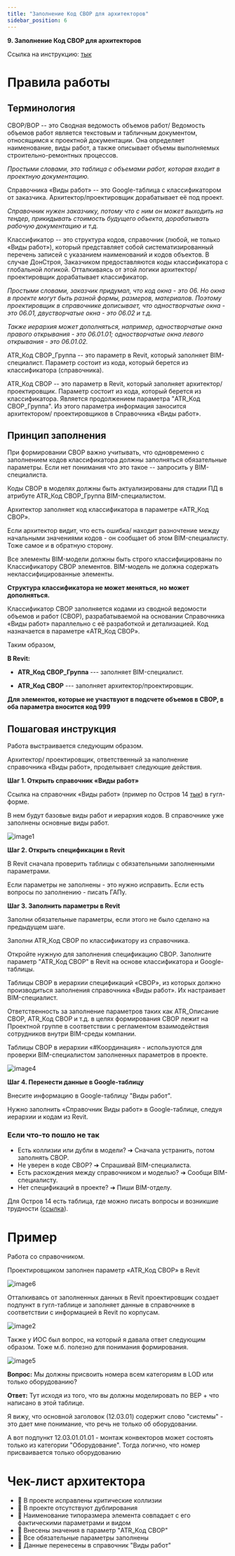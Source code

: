 ```yaml
---
title: "Заполнение Код СВОР для архитекторов"
sidebar_position: 6
---
```


**9. Заполнение Код СВОР для архитекторов**

Ссылка на инструкцию: [тык](https://docs.google.com/document/d/1Yv4ZRIFL3KEv74dZ6E9tabavRmyAbebvTwLbadbOF3s/edit?usp=sharing)

# Правила работы

## Терминология

СВОР/ВОР -- это Сводная ведомость объемов работ/ Ведомость объемов работ является текстовым и табличным документом, относящимся к проектной документации. Она определяет наименование, виды работ, а также описывает объемы выполняемых строительно-ремонтных процессов.

*Простыми словами, это таблица с объемами работ, которая входит в проектную документацию.*

Справочника «Виды работ» -- это Google-таблица с классификатором от заказчика. Архитектор/проектировщик дорабатывает её под проект.

*Справочник нужен заказчику, потому что с ним он может выходить на тендер, прикидывать стоимость будущего объекта, дорабатывать рабочую документацию и т.д.*

Классификатор -- это структура кодов, справочник (любой, не только «Виды работ»), который представляет собой систематизированный перечень записей с указанием наименований и кодов объектов. В случае ДонСтроя, Заказчиком предоставляются коды классификатора с глобальной логикой. Отталкиваясь от этой логики архитектор/ проектировщик дорабатывает классификатор.

*Простыми словами, заказчик придумал, что код окна - это 06. Но окна в проекте могут быть разной формы, размеров, материалов. Поэтому проектировщик в справочнике дописывает, что одностворчатые окна - это 06.01, двустворчатые окна - это 06.02 и т.д.*

*Также иерархия может дополняться, например, одностворчатые окна правого открывания - это 06.01.01; одностворчатые окна левого открывания - это 06.01.02.*

ATR_Код СВОР_Группа -- это параметр в Revit, который заполняет BIM-специалист. Параметр состоит из кода, который берется из классификатора (справочника).

ATR_Код СВОР -- это параметр в Revit, который заполняет архитектор/ проектировщик. Параметр состоит из кода, который берется из классификатора. Является продолжением параметра "ATR_Код СВОР_Группа". Из этого параметра информация заносится архитектором/ проектировщиков в Справочника «Виды работ».

## Принцип заполнения

При формировании СВОР важно учитывать, что одновременно с заполнением кодов классификатора должны заполняться обязательные параметры. Если нет понимания что это такое -- запросить у BIM-специалиста.

Коды СВОР в моделях должны быть актуализированы для стадии ПД в атрибуте ATR_Код СВОР_Группа BIM-специалистом.

Архитектор заполняет код классификатора в параметре «ATR_Код СВОР».

Если архитектор видит, что есть ошибка/ находит разночтение между начальными значениями кодов - он сообщает об этом BIM-специалисту. Тоже самое и в обратную сторону.

Все элементы BIM-модели должны быть строго классифицированы по Классификатору СВОР элементов. BIM-модель не должна содержать неклассифицированные элементы.

**Структура классификатора не может меняться, но может дополняться.**

Классификатор СВОР заполняется кодами из сводной ведомости объемов и работ (СВОР), разрабатываемой на основании Справочника «Виды работ» параллельно с её разработкой и детализацией. Код назначается в параметре «ATR_Код СВОР».

Таким образом,

**В Revit:**

- **ATR_Код СВОР_Группа** --- заполняет BIM-специалист.

- **ATR_Код СВОР** --- заполняет архитектор/проектировщик.

**Для элементов, которые не участвуют в подсчете объемов в СВОР, в оба параметра вносится код 999**

## Пошаговая инструкция

Работа выстраивается следующим образом.

Архитектор/ проектировщик, ответственный за наполнение справочника «Виды работ», проделывает следующие действия.

**Шаг 1. Открыть справочник «Виды работ»**

Ссылка на справочник «Виды работ» (пример по Остров 14 [тык](https://docs.google.com/spreadsheets/d/1MTkgNkd36OEN_aEYvzDuO1u_lhc9oDOWO2qX73zyN30/edit?usp=sharing)) в гугл-форме.

В нем будут базовые виды работ и иерархия кодов. В справочнике уже заполнены основные виды работ.

![image1](/img/docs/images/svod_codes/svod_codes_1.png)

**Шаг 2. Открыть спецификации в Revit**

В Revit сначала проверить таблицы с обязательными заполненными параметрами.

Если параметры не заполнены - это нужно исправить. Если есть вопросы по заполнению - писать ГАПу.

**Шаг 3. Заполнить параметры в Revit**

Заполни обязательные параметры, если этого не было сделано на предыдущем шаге.

Заполни ATR_Код СВОР по классификатору из справочника.

Откройте нужную для заполнения спецификацию СВОР. Заполните параметр "ATR_Код СВОР" в Revit на основе классификатора и Google-таблицы.

Таблицы СВОР в иерархии спецификаций «СВОР», из которых должно производиться заполнения справочника «Виды работ». Их настраивает BIM-специалист.

Ответственность за заполнение параметров таких как ATR_Описание СВОР, ATR_Код СВОР и т.д. в целях формирования СВОР лежит на Проектной группе в соответствии с регламентом взаимодействия сотрудников внутри BIM-среды компании.

Таблицы СВОР в иерархии «#Координация» - используются для проверки BIM-специалистом заполненных параметров в проекте.

![image4](/img/docs/images/svod_codes/svod_codes_4.png)

**Шаг 4. Перенести данные в Google-таблицу**

Внесите информацию в Google-таблицу "Виды работ".

Нужно заполнить «Справочник Виды работ» в Google-таблице, следуя иерархии и кодам из Revit.

### Если что-то пошло не так

- Есть коллизии или дубли в модели? ➔ Сначала устранить, потом заполнять СВОР.
- Не уверен в коде СВОР? ➔ Спрашивай BIM-специалиста.
- Есть расхождения между справочником и моделью? ➔ Сообщи BIM-специалисту.
- Нет спецификаций в проекте? ➔ Пиши BIM-отделу.

Для Остров 14 есть таблица, где можно писать вопросы и возникшие трудности ([ссылка](https://docs.google.com/document/d/1Yv4ZRIFL3KEv74dZ6E9tabavRmyAbebvTwLbadbOF3s/edit?usp=sharing)).

# Пример

Работа со справочником.

Проектировщиком заполнен параметр «ATR_Код СВОР» в Revit

![image6](/img/docs/images/svod_codes/svod_codes_6.png)

Отталкиваясь от заполненных данных в Revit проектировщик создает подпункт в гугл-таблице и заполняет данные в справочнике в соответствии с информацией в Revit по корпусам.

![image2](/img/docs/images/svod_codes/svod_codes_2.png)

Также у ИОС был вопрос, на который я давала ответ следующим образом. Тоже м.б. полезно для понимания формирования.

![image5](/img/docs/images/svod_codes/svod_codes_5.png)

**Вопрос:** Мы должны присвоить номера всем категориям в LOD или только оборудованию?

**Ответ:** Тут исходя из того, что вы должны моделировать по BEP + что написано в этой таблице.

Я вижу, что основной заголовок (12.03.01) содержит слово "системы" - это дает мне понимание, что речь не только об оборудовании.

А вот подпункт 12.03.01.01.01 - монтаж конвекторов может состоять только из категории "Оборудование". Тогда логично, что номер присваивается только оборудованию

# Чек-лист архитектора

- 🔲 В проекте исправлены критические коллизии
- 🔲 В проекте отсутствуют дублирования
- 🔲 Наименование типоразмера элемента совпадает с его фактическими параметрами и видом
- 🔲 Внесены значения в параметр "ATR_Код СВОР"
- 🔲 Все обязательные параметры заполнены
- 🔲 Данные перенесены в справочник "Виды работ"

